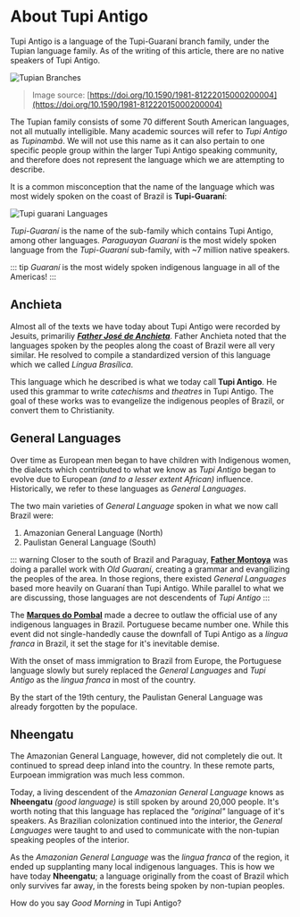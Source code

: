 # About Tupi Antigo

Tupi Antigo is a language of the Tupi-Guaraní branch family, under the Tupian language family. As of the writing of this article, there are no native speakers of Tupi Antigo.

![Tupian Branches](/nhe-enga/imgs/tupian_branches.jpeg)

> Image source: [https://doi.org/10.1590/1981-81222015000200004](https://doi.org/10.1590/1981-81222015000200004)

The Tupian family consists of some 70 different South American languages, not all mutually intelligible. Many academic sources will refer to _Tupi Antigo_ as _Tupinambá_. We will not use this name as it can also pertain to one specific people group within the larger Tupi Antigo speaking community, and therefore does not represent the language which we are attempting to describe.  

It is a common misconception that the name of the language which was most widely spoken on the coast of Brazil is **Tupi-Guaraní**:

![Tupi guarani Languages](/nhe-enga/imgs/linguas-tupi-guarani.jpeg)

_Tupi-Guaraní_ is the name of the sub-family which contains Tupi Antigo, among other languages. _Paraguayan Guaraní_ is the most widely spoken language from the _Tupi-Guaraní_ sub-family, with ~7 million native speakers.

::: tip
_Guaraní_ is the most widely spoken indigenous language in all of the Americas!
:::

## Anchieta

Almost all of the texts we have today about Tupi Antigo were recorded by Jesuits, primariliy [___Father José de Anchieta___](https://en.wikipedia.org/wiki/Joseph_of_Anchieta). Father Anchieta noted that the languages spoken by the peoples along the coast of Brazil were all very similar. He resolved to compile a standardized version of this language which we called _Língua Brasílica_. 

This language which he described is what we today call __Tupi Antigo__. He used this grammar to write _catechisms_ and _theatres_ in Tupi Antigo. The goal of these works was to evangelize the indigenous peoples of Brazil, or convert them to Christianity.

## General Languages

Over time as European men began to have children with Indigenous women, the dialects which contributed to what we know as _Tupi Antigo_ began to evolve due to European _(and to a lesser extent African)_ influence. Historically, we refer to these languages as _General Languages_. 

The two main varieties of _General Language_ spoken in what we now call Brazil were: 
1. Amazonian General Language (North)
1. Paulistan General Language (South)

::: warning
Closer to the south of Brazil and Paraguay, [__Father Montoya__](https://en.wikipedia.org/wiki/Antonio_Ruiz_de_Montoya) was doing a parallel work with _Old Guaraní_, creating a grammar and evangilizing the peoples of the area. In those regions, there existed _General Languages_ based more heavily on Guaraní than Tupi Antigo. While parallel to what we are discussing, those languages are not descendents of _Tupi Antigo_
:::

The [__Marques do Pombal__](https://en.wikipedia.org/wiki/Sebasti%C3%A3o_Jos%C3%A9_de_Carvalho_e_Melo,_1st_Marquis_of_Pombal) made a decree to outlaw the official use of any indigenous languages in Brazil. Portuguese became number one. While this event did not single-handedly cause the downfall of Tupi Antigo as a _língua franca_ in Brazil, it set the stage for it's inevitable demise.

With the onset of mass immigration to Brazil from Europe, the Portuguese language slowly but surely replaced the _General Languages_ and _Tupi Antigo_ as the _língua franca_ in most of the country. 

By the start of the 19th century, the Paulistan General Language was already forgotten by the populace. 

## Nheengatu

The Amazonian General Language, however, did not completely die out. It continued to spread deep inland into the country. In these remote parts, Eurpoean immigration was much less common. 

Today, a living descendent of the _Amazonian General Language_ knows as __Nheengatu__ _(good language)_ is still spoken by around 20,000 people. It's worth noting that this language has replaced the _"original"_ language of it's speakers. As Brazilian colonization continued into the interior, the _General Languages_ were taught to and used to communicate with the non-tupian speaking peoples of the interior. 

As the _Amazonian General Language_ was the _lingua franca_ of the region, it ended up supplanting many local indigenous languages. This is how we have today __Nheengatu__; a language originally from the coast of Brazil which only survives far away, in the forests being spoken by non-tupian peoples. 

<exercise answer="tîá nde ko'ema">How do you say _Good Morning_ in Tupi Antigo?</excercise>